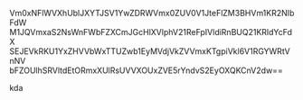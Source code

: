 Vm0xNFlWVXhUblJXYTJSV1YwZDRWVmx0ZUV0V1JteFlZM3BHVm1KR2NIbFdW
M1JQVmxaS2NsWnFWbFZXCmJGcHlXVlphV21ReFpIVldiRnBUQ21KRldYcFdX
SEJEVkRKU1YxZHVVbWxTTUZwb1EyMVdjVkZVVmxKTgpiVkl6V1RGYWRtVnNV
bFZOUlhSRVltdEtORmxXUlRsUVVXOUxZVE5rYndvS2EyOXQKCnV2dw==

kda
